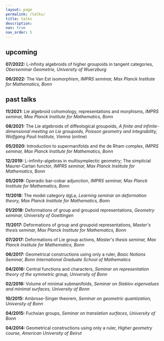 ```yaml
---
layout: page
permalink: /talks/
title: talks
description:
nav: true
nav_order: 5
---
```


<h2 id="upcoming">upcoming</h2>

<b>07/2022:</b> L-infinity algebroids of higher groupoids in tangent categories, <i>Oberseminar Geometrie, University of Wuerzburg</i>

<b>06/2022:</b> The Van Est isomorphism, <i>IMPRS seminar, Max Planck Institute for Mathematics, Bonn</i>

<h2 id="past-talks">past talks</h2>

<b>11/2021:</b> Lie algebroid cohomology, representations and morphisms, <i>IMPRS seminar, Max Planck Institute for Mathematics, Bonn</i>

<b>08/2021:</b> The Lie algebroids of diffeological groupoids, <i>A finite and infinite-dimensional meeting on Lie groupoids, Poisson geometry and integrability, Wolfgang Pauli Institute, Vienna</i> (online)

<b>05/2020:</b> Introduction to supermanifolds and the de Rham complex, <i>IMPRS seminar, Max Planck Institute for Mathematics, Bonn</i>

<b>12/2019:</b> L-infinity-algebras in multisymplectic geometry; The simplicial Maurer-Cartan functor, <i>IMPRS seminar, Max Planck Institute for Mathematics, Bonn</i>

<b>05/2019:</b> Operadic bar-cobar adjunction, <i>IMPRS seminar, Max Planck Institute for Mathematics, Bonn</i>

<b>11/2018:</b> The model category dgLa, <i>Learning seminar on deformation theory, Max Planck Institute for Mathematics, Bonn</i>

<b>01/2018:</b> Deformations of group and groupoid representations, <i>Geometry seminar, University of Goettingen</i>

<b>11/2017:</b> Deformations of group and groupoid representations, <i>Master's thesis seminar, Max Planck Institute for Mathematics, Bonn</i>

<b>07/2017:</b> Deformations of Lie group actions, <i>Master's thesis seminar, Max Planck Institute for Mathematics, Bonn</i>

<b>06/2017:</b> Geometrical constructions using only a ruler, <i>Basic Notions Seminar, Bonn International Graduate School of Mathematics</i>

<b>04/2016:</b> Central functions and characters, <i>Seminar on representation theory of the symmetric group, University of Bonn</i>

<b>02/2016:</b> Volume of minimal submanifolds, <i>Seminar on Steklov eigenvalues and minimal surfaces, University of Bonn</i>

<b>10/2015:</b> Ambrose-Singer theorem, <i>Seminar on geometric quantization, University of Bonn</i>

<b>04/2015:</b> Fuchsian groups, <i>Seminar on translation surfaces, University of Bonn</i>

<b>04/2014:</b> Geometrical constructions using only a ruler, <i>Higher geometry course, American University of Beirut</i>
